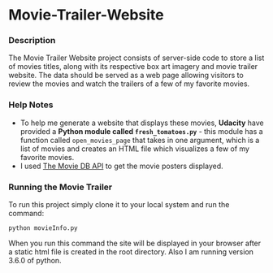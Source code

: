 # Movie-Trailer-Website  
### Description
The Movie Trailer Website project consists of server-side code to store a list of movies titles, along with its respective box art imagery and movie trailer website. The data should be served as a web page allowing visitors to review the movies and watch the trailers of a few of my favorite movies.  
### Help Notes  
* To help me generate a website that displays these movies, **Udacity** have provided a **Python module called `fresh_tomatoes.py`** - this module has a function called `open_movies_page` that takes in one argument, which is a list of movies and creates an HTML file which visualizes a few of my favorite movies.  
* I used [The Movie DB API](https://www.themoviedb.org) to get the movie posters displayed.  
### Running the Movie Trailer  
To run this project simply clone it to your local system and run the command:  
```  
python movieInfo.py  
```  
When you run this command the site will be displayed in your browser after a static html file is created in the root directory. Also I am running version 3.6.0 of python.
